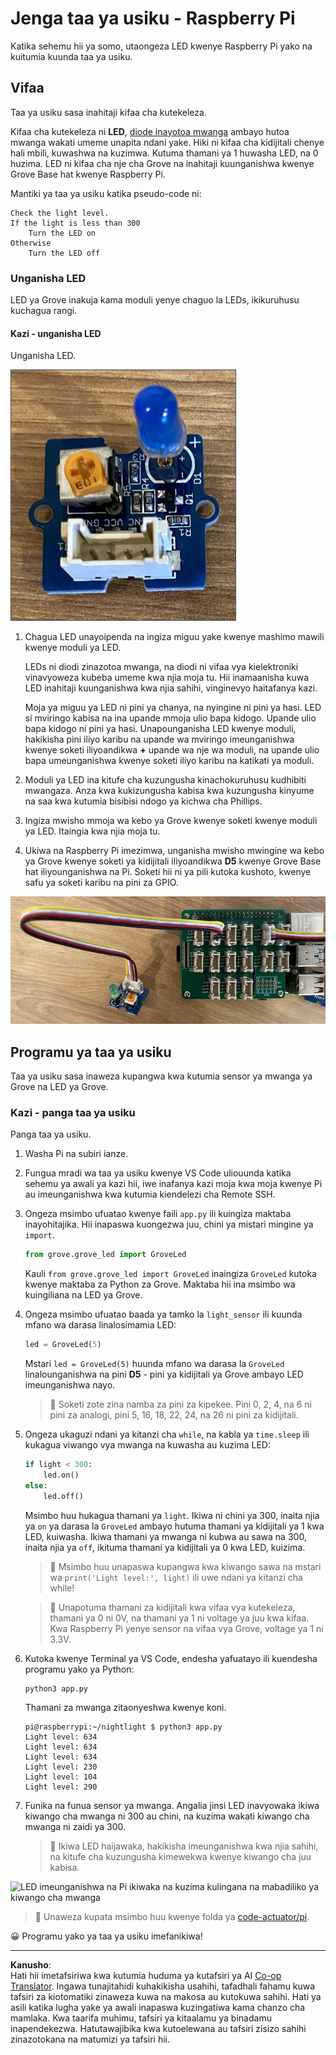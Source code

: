 <!--
CO_OP_TRANSLATOR_METADATA:
{
  "original_hash": "4db8a3879a53490513571df2f6cf7641",
  "translation_date": "2025-08-27T22:29:48+00:00",
  "source_file": "1-getting-started/lessons/3-sensors-and-actuators/pi-actuator.md",
  "language_code": "sw"
}
-->
# Jenga taa ya usiku - Raspberry Pi

Katika sehemu hii ya somo, utaongeza LED kwenye Raspberry Pi yako na kuitumia kuunda taa ya usiku.

## Vifaa

Taa ya usiku sasa inahitaji kifaa cha kutekeleza.

Kifaa cha kutekeleza ni **LED**, [diode inayotoa mwanga](https://wikipedia.org/wiki/Light-emitting_diode) ambayo hutoa mwanga wakati umeme unapita ndani yake. Hiki ni kifaa cha kidijitali chenye hali mbili, kuwashwa na kuzimwa. Kutuma thamani ya 1 huwasha LED, na 0 huzima. LED ni kifaa cha nje cha Grove na inahitaji kuunganishwa kwenye Grove Base hat kwenye Raspberry Pi.

Mantiki ya taa ya usiku katika pseudo-code ni:

```output
Check the light level.
If the light is less than 300
    Turn the LED on
Otherwise
    Turn the LED off
```

### Unganisha LED

LED ya Grove inakuja kama moduli yenye chaguo la LEDs, ikikuruhusu kuchagua rangi.

#### Kazi - unganisha LED

Unganisha LED.

![LED ya Grove](../../../../../translated_images/grove-led.6c853be93f473cf2c439cfc74bb1064732b22251a83cedf66e62f783f9cc1a79.sw.png)

1. Chagua LED unayoipenda na ingiza miguu yake kwenye mashimo mawili kwenye moduli ya LED.

    LEDs ni diodi zinazotoa mwanga, na diodi ni vifaa vya kielektroniki vinavyoweza kubeba umeme kwa njia moja tu. Hii inamaanisha kuwa LED inahitaji kuunganishwa kwa njia sahihi, vinginevyo haitafanya kazi.

    Moja ya miguu ya LED ni pini ya chanya, na nyingine ni pini ya hasi. LED si mviringo kabisa na ina upande mmoja ulio bapa kidogo. Upande ulio bapa kidogo ni pini ya hasi. Unapounganisha LED kwenye moduli, hakikisha pini iliyo karibu na upande wa mviringo imeunganishwa kwenye soketi iliyoandikwa **+** upande wa nje wa moduli, na upande ulio bapa umeunganishwa kwenye soketi iliyo karibu na katikati ya moduli.

1. Moduli ya LED ina kitufe cha kuzungusha kinachokuruhusu kudhibiti mwangaza. Anza kwa kukizungusha kabisa kwa kuzungusha kinyume na saa kwa kutumia bisibisi ndogo ya kichwa cha Phillips.

1. Ingiza mwisho mmoja wa kebo ya Grove kwenye soketi kwenye moduli ya LED. Itaingia kwa njia moja tu.

1. Ukiwa na Raspberry Pi imezimwa, unganisha mwisho mwingine wa kebo ya Grove kwenye soketi ya kidijitali iliyoandikwa **D5** kwenye Grove Base hat iliyounganishwa na Pi. Soketi hii ni ya pili kutoka kushoto, kwenye safu ya soketi karibu na pini za GPIO.

![LED ya Grove imeunganishwa kwenye soketi D5](../../../../../translated_images/pi-led.97f1d474981dc35d1c7996c7b17de355d3d0a6bc9606d79fa5f89df933415122.sw.png)

## Programu ya taa ya usiku

Taa ya usiku sasa inaweza kupangwa kwa kutumia sensor ya mwanga ya Grove na LED ya Grove.

### Kazi - panga taa ya usiku

Panga taa ya usiku.

1. Washa Pi na subiri ianze.

1. Fungua mradi wa taa ya usiku kwenye VS Code uliouunda katika sehemu ya awali ya kazi hii, iwe inafanya kazi moja kwa moja kwenye Pi au imeunganishwa kwa kutumia kiendelezi cha Remote SSH.

1. Ongeza msimbo ufuatao kwenye faili `app.py` ili kuingiza maktaba inayohitajika. Hii inapaswa kuongezwa juu, chini ya mistari mingine ya `import`.

    ```python
    from grove.grove_led import GroveLed
    ```

    Kauli `from grove.grove_led import GroveLed` inaingiza `GroveLed` kutoka kwenye maktaba za Python za Grove. Maktaba hii ina msimbo wa kuingiliana na LED ya Grove.

1. Ongeza msimbo ufuatao baada ya tamko la `light_sensor` ili kuunda mfano wa darasa linalosimamia LED:

    ```python
    led = GroveLed(5)
    ```

    Mstari `led = GroveLed(5)` huunda mfano wa darasa la `GroveLed` linalounganishwa na pini **D5** - pini ya kidijitali ya Grove ambayo LED imeunganishwa nayo.

    > 💁 Soketi zote zina namba za pini za kipekee. Pini 0, 2, 4, na 6 ni pini za analogi, pini 5, 16, 18, 22, 24, na 26 ni pini za kidijitali.

1. Ongeza ukaguzi ndani ya kitanzi cha `while`, na kabla ya `time.sleep` ili kukagua viwango vya mwanga na kuwasha au kuzima LED:

    ```python
    if light < 300:
        led.on()
    else:
        led.off()
    ```

    Msimbo huu hukagua thamani ya `light`. Ikiwa ni chini ya 300, inaita njia ya `on` ya darasa la `GroveLed` ambayo hutuma thamani ya kidijitali ya 1 kwa LED, kuiwasha. Ikiwa thamani ya mwanga ni kubwa au sawa na 300, inaita njia ya `off`, ikituma thamani ya kidijitali ya 0 kwa LED, kuizima.

    > 💁 Msimbo huu unapaswa kupangwa kwa kiwango sawa na mstari wa `print('Light level:', light)` ili uwe ndani ya kitanzi cha while!

    > 💁 Unapotuma thamani za kidijitali kwa vifaa vya kutekeleza, thamani ya 0 ni 0V, na thamani ya 1 ni voltage ya juu kwa kifaa. Kwa Raspberry Pi yenye sensor na vifaa vya Grove, voltage ya 1 ni 3.3V.

1. Kutoka kwenye Terminal ya VS Code, endesha yafuatayo ili kuendesha programu yako ya Python:

    ```sh
    python3 app.py
    ```

    Thamani za mwanga zitaonyeshwa kwenye koni.

    ```output
    pi@raspberrypi:~/nightlight $ python3 app.py 
    Light level: 634
    Light level: 634
    Light level: 634
    Light level: 230
    Light level: 104
    Light level: 290
    ```

1. Funika na funua sensor ya mwanga. Angalia jinsi LED inavyowaka ikiwa kiwango cha mwanga ni 300 au chini, na kuzima wakati kiwango cha mwanga ni zaidi ya 300.

    > 💁 Ikiwa LED haijawaka, hakikisha imeunganishwa kwa njia sahihi, na kitufe cha kuzungusha kimewekwa kwenye kiwango cha juu kabisa.

![LED imeunganishwa na Pi ikiwaka na kuzima kulingana na mabadiliko ya kiwango cha mwanga](../../../../../images/pi-running-assignment-1-1.gif)

> 💁 Unaweza kupata msimbo huu kwenye folda ya [code-actuator/pi](../../../../../1-getting-started/lessons/3-sensors-and-actuators/code-actuator/pi).

😀 Programu yako ya taa ya usiku imefanikiwa!

---

**Kanusho**:  
Hati hii imetafsiriwa kwa kutumia huduma ya kutafsiri ya AI [Co-op Translator](https://github.com/Azure/co-op-translator). Ingawa tunajitahidi kuhakikisha usahihi, tafadhali fahamu kuwa tafsiri za kiotomatiki zinaweza kuwa na makosa au kutokuwa sahihi. Hati ya asili katika lugha yake ya awali inapaswa kuzingatiwa kama chanzo cha mamlaka. Kwa taarifa muhimu, tafsiri ya kitaalamu ya binadamu inapendekezwa. Hatutawajibika kwa kutoelewana au tafsiri zisizo sahihi zinazotokana na matumizi ya tafsiri hii.